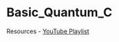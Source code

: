 ﻿# Basic_Quantum_C
Resources - [YouTube Playlist](https://www.youtube.com/watch?v=nvv_l5xiBwY&list=PLhI5X1mNN8giEspGNb39R1d7ik6RlSI7l&index=2)


